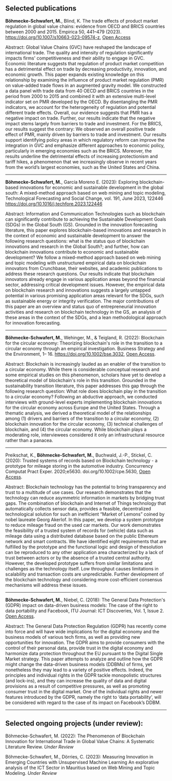 ## Selected publications

**Böhmecke-Schwafert, M.**, Blind, K. The trade effects of product market regulation in global value chains: evidence from OECD and BRICS countries between 2000 and 2015. Empirica 50, 441–479 (2023). https://doi.org/10.1007/s10663-023-09574-z, [Open Access](https://link.springer.com/article/10.1007/s10663-023-09574-z)

Abstract: Global Value Chains (GVC) have reshaped the landscape of international trade. The quality and intensity of regulation significantly impacts firms' competitiveness and their ability to engage in GVC. Economic literature suggests that regulation of product market competition has a detrimental effect on trade by decreasing productivity, innovation, and economic growth. This paper expands existing knowledge on this relationship by examining the influence of product market regulation (PMR) on value-added trade flows in an augmented gravity model. We constructed a data panel with trade data from 40 OECD and BRICS countries in the period from 2000 to 2015 and combined it with an extensive multi-level indicator set on PMR developed by the OECD. By disentangling the PMR indicators, we account for the heterogeneity of regulation and potential different trade effects. Overall, our evidence suggests that PMR has a negative impact on trade. Further, our results indicate that the negative impact stems largely from barriers to trade and investment. For the BRICS, our results suggest the contrary: We observed an overall positive trade effect of PMR, mainly driven by barriers to trade and investment. Our results support identifying policy areas in which regulatory reform can improve the integration in GVC and emphasize different approaches to economic policy, particularly in emerging economies such as the BRICS. Moreover, the results underline the detrimental effects of increasing protectionism and tariff hikes, a phenomenon that we increasingly observe in recent years from the world’s largest economies, such as the United States and China.

***

**Böhmecke-Schwafert, M.**, García Moreno E. (2023): Exploring blockchain-based innovations for economic and sustainable development in the global south: A mixed-method approach based on web mining and topic modeling, Technological Forecasting and Social Change, vol. 191, June 2023, 122446 https://doi.org/10.1016/j.techfore.2023.122446 

Abstract: Information and Communication Technologies such as blockchain can significantly contribute to achieving the Sustainable Development Goals (SDGs) in the Global South (GS). Grounded in the innovation forecasting literature, this paper explores blockchain-based innovations and research in the context of economic and sustainable development to answer the following research questions: what is the status quo of blockchain innovations and research in the Global South?; and further, how can blockchain innovations contribute to economic and sustainable development? We follow a mixed-method approach based on web mining and topic modeling with unstructured empirical data on blockchain innovators from Crunchbase, their websites, and academic publications to address these research questions. Our results indicate that blockchain innovators already engage in various application areas beyond the financial sector, addressing critical development issues. However, the empirical data on blockchain research and innovations suggests a largely untapped potential in various promising application areas relevant for the SDGs, such as sustainable energy or integrity verification. The major contributions of this paper are an overview and status quo of entrepreneurial innovation activities and research on blockchain technology in the GS, an analysis of these areas in the context of the SDGs, and a lean methodological approach for innovation forecasting.

***

**Böhmecke-Schwafert, M.**, Wehinger, M., & Teigland, R. (2022): Blockchain for the circular economy: Theorizing blockchain's role in the transition to a circular 
economy through an empirical investigation. Business Strategy and the Environment, 1– 16. https://doi.org/10.1002/bse.3032, [Open Access](https://onlinelibrary.wiley.com/doi/full/10.1002/bse.3032).

Abstract: Blockchain is increasingly lauded as an enabler of the transition to a circular economy. While there is considerable conceptual research and some empirical studies on this phenomenon, scholars have yet to develop a theoretical model of blockchain's role in this transition. Grounded in the sustainability transition literature, this paper addresses this gap through the following research question: What role does blockchain play in the transition to a circular economy? Following an abductive approach, we conducted interviews with ground-level experts implementing blockchain innovations for the circular economy across Europe and the United States. Through a thematic analysis, we derived a theoretical model of the relationships among (1) drivers and barriers of the transition to a circular economy, (2) blockchain innovation for the circular economy, (3) technical challenges of blockchain, and (4) the circular economy. While blockchain plays a moderating role, interviewees considered it only an infrastructural resource rather than a panacea.

***

Preikschat, K., **Böhmecke-Schwafert, M.**, Buchwald, J.-P., Stickel, C. (2020): Trusted systems of records based on Blockchain technology - a prototype for mileage storing in the automotive industry. Concurrency Computat Pract Exper. 2020;e5630. doi.org/10.1002/cpe.5630, [Open Access](https://onlinelibrary.wiley.com/doi/10.1002/cpe.5630).

Abstract: Blockchain technology has the potential to bring transparency and trust to a multitude of use cases. Our research demonstrates that the technology can reduce asymmetric information in markets by bridging trust gaps. The combination of blockchain and Internet of Things technology that automatically collects sensor data, provides a feasible, decentralized technological solution for such an inefficient “Market of Lemons” coined by nobel laureate Georg Akerlof. In this paper, we develop a system prototype to reduce mileage fraud on the used car markets. Our work demonstrates the feasibility of a trusted system of records for (vehicle) data such as mileage data using a distributed database based on the public Ethereum network and smart contracts. We have identified eight requirements that are fulfilled by the prototype and the functional logic and design of thesolution can be reproduced to any other application area characterized by a lack of trust between actors or by the absence of a trusted central authority. However, the developed prototype suffers from similar limitations and challenges as the technology itself. Low throughput causes limitations in scalability and transaction costs are unpredictable. Further development of the blockchain technology and considering more cost-efficient consensus mechanisms will address these issues.

***

**Böhmecke-Schwafert, M.**, Niebel, C. (2018): The General Data Protection's (GDPR) impact on data-driven business models: The case of the right to data portability and Facebook, ITU Journal: ICT Discoveries, Vol. 1, Issue 2. [Open Access](https://www.itu.int/dms_pub/itu-s/opb/journal/S-JOURNAL-ICTF.VOL1-2018-2-P02-PDF-E.pdf).

Abstract: The General Data Protection Regulation (GDPR) has recently come into force and will have wide implications for the digital economy and the business models of various tech firms, as well as providing new opportunities for innovation. The GDPR aims to provide consumers with the control of their personal data, provide trust in the digital economy and harmonize data protection throughout the EU pursuant to the Digital Single Market strategy. This paper attempts to analyze and outline how the GDPR might change the data-driven business models (DDBMs) of firms, yet nonetheless they may lead to a variety of positive effects. Indeed, the principles and individual rights in the GDPR tackle monopolistic structures (and lock-ins), and they can increase the quality of data and digital provisions as a result of competitive pressures, as well as promoting consumer trust in the digital market. One of the individual rights and newer features introduced by the GDPR, namely the right to ‘data portability’, will be considered with regard to the case of its impact on Facebook’s DDBM.

***

## Selected ongoing projects (under review):

Böhmecke-Schwafert, M. (2022): The Phenomenon of Blockchain Innovation for International Trade in Global Value Chains: A Systematic Literature Review. _Under Review_

Böhmecke-Schwafert, M., Dörries, C. (2023): Measuring Innovation in Emerging Countries with Unsupervised Machine Learning An explorative analysis of the ICT Sector in Mauritius based on Web Mining and Topic Modeling. _Under Review_


